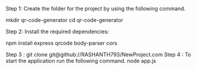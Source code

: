 Step 1: Create the folder for the project by using the following command.

mkdir qr-code-generator
cd qr-code-generator

Step 2: Install the required dependencies:

npm install express qrcode body-parser cors



Step 3 :
      git clone git@github://RASHANTH793/NewProject.com
Step 4 :
       To start the application run the following command.
       node app.js

